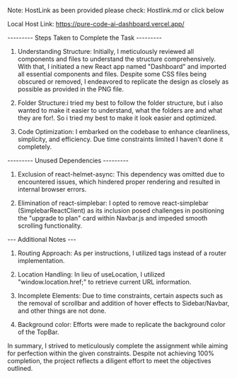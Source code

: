 Note: HostLink as been provided please check: Hostlink.md or click below


Local Host Link: https://pure-code-ai-dashboard.vercel.app/

--------- Steps Taken to Complete the Task ---------

1. Understanding Structure: Initially, I meticulously reviewed all components and files to understand the structure comprehensively. With that, I initiated a new React app named "Dashboard" and imported all essential components and files. Despite some CSS files being obscured or removed, I endeavored to replicate the design as closely as possible as provided in the PNG file.

2. Folder Structure:i tried my best to follow the folder structure, but i also wanted to make it easier to understand, what the folders are and what they are for!. So i tried my best to make it look easier and optimized.

3. Code Optimization: I embarked on the codebase to enhance cleanliness, simplicity, and efficiency. Due time constraints limited I haven't done it completely.

--------- Unused Dependencies ---------

1. Exclusion of react-helmet-async: This dependency was omitted due to encountered issues, which hindered proper rendering and resulted in internal browser errors.

2. Elimination of react-simplebar: I opted to remove react-simplebar (SimplebarReactClient) as its inclusion posed challenges in positioning the "upgrade to plan" card within Navbar.js and impeded smooth scrolling functionality.

--- Additional Notes ---

1. Routing Approach: As per instructions, I utilized <a> tags instead of a router implementation.

2. Location Handling: In lieu of useLocation, I utilized "window.location.href;" to retrieve current URL information.

3. Incomplete Elements: Due to time constraints, certain aspects such as the removal of scrollbar and addition of hover effects to Sidebar/Navbar, and other things are not done.

4. Background color: Efforts were made to replicate the background color of the TopBar.

In summary, I strived to meticulously complete the assignment while aiming for perfection within the given constraints. Despite not achieving 100% completion, the project reflects a diligent effort to meet the objectives outlined.
